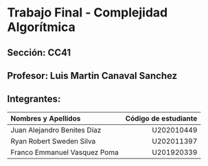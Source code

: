# Trabajo Final - Complejidad Algorítmica

## Sección: CC41

## Profesor: Luis Martin Canaval Sanchez

## Integrantes:

| Nombres y Apellidos          | Código de estudiante |
| :---                         |                 ---: |
| Juan Alejandro Benites Díaz  | U202010449           |
| Ryan Robert Sweden Silva     | U202011397           |
| Franco Emmanuel Vasquez Poma | U201920339           |

